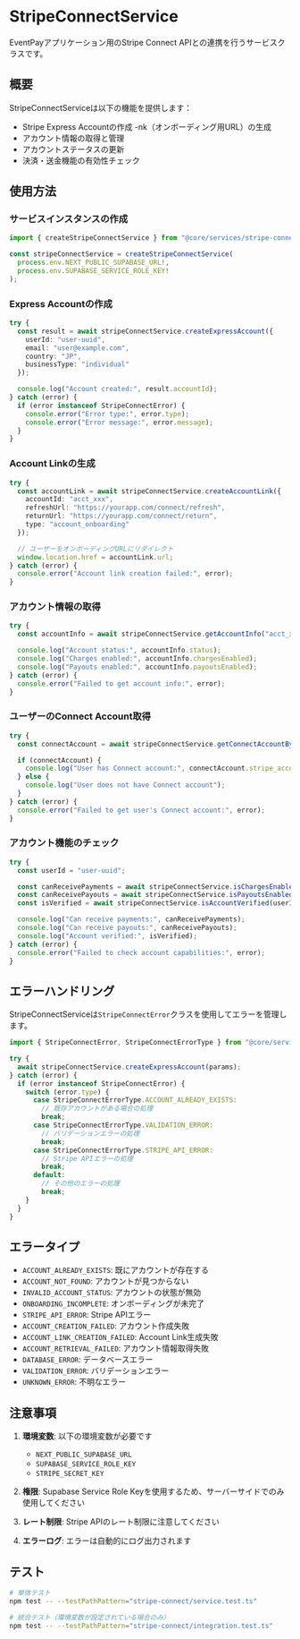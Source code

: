 # StripeConnectService

EventPayアプリケーション用のStripe Connect APIとの連携を行うサービスクラスです。

## 概要

StripeConnectServiceは以下の機能を提供します：

- Stripe Express Accountの作成
-nk（オンボーディング用URL）の生成
- アカウント情報の取得と管理
- アカウントステータスの更新
- 決済・送金機能の有効性チェック

## 使用方法

### サービスインスタンスの作成

```typescript
import { createStripeConnectService } from "@core/services/stripe-connect";

const stripeConnectService = createStripeConnectService(
  process.env.NEXT_PUBLIC_SUPABASE_URL!,
  process.env.SUPABASE_SERVICE_ROLE_KEY!
);
```

### Express Accountの作成

```typescript
try {
  const result = await stripeConnectService.createExpressAccount({
    userId: "user-uuid",
    email: "user@example.com",
    country: "JP",
    businessType: "individual"
  });

  console.log("Account created:", result.accountId);
} catch (error) {
  if (error instanceof StripeConnectError) {
    console.error("Error type:", error.type);
    console.error("Error message:", error.message);
  }
}
```

### Account Linkの生成

```typescript
try {
  const accountLink = await stripeConnectService.createAccountLink({
    accountId: "acct_xxx",
    refreshUrl: "https://yourapp.com/connect/refresh",
    returnUrl: "https://yourapp.com/connect/return",
    type: "account_onboarding"
  });

  // ユーザーをオンボーディングURLにリダイレクト
  window.location.href = accountLink.url;
} catch (error) {
  console.error("Account link creation failed:", error);
}
```

### アカウント情報の取得

```typescript
try {
  const accountInfo = await stripeConnectService.getAccountInfo("acct_xxx");

  console.log("Account status:", accountInfo.status);
  console.log("Charges enabled:", accountInfo.chargesEnabled);
  console.log("Payouts enabled:", accountInfo.payoutsEnabled);
} catch (error) {
  console.error("Failed to get account info:", error);
}
```

### ユーザーのConnect Account取得

```typescript
try {
  const connectAccount = await stripeConnectService.getConnectAccountByUser("user-uuid");

  if (connectAccount) {
    console.log("User has Connect account:", connectAccount.stripe_account_id);
  } else {
    console.log("User does not have Connect account");
  }
} catch (error) {
  console.error("Failed to get user's Connect account:", error);
}
```

### アカウント機能のチェック

```typescript
try {
  const userId = "user-uuid";

  const canReceivePayments = await stripeConnectService.isChargesEnabled(userId);
  const canReceivePayouts = await stripeConnectService.isPayoutsEnabled(userId);
  const isVerified = await stripeConnectService.isAccountVerified(userId);

  console.log("Can receive payments:", canReceivePayments);
  console.log("Can receive payouts:", canReceivePayouts);
  console.log("Account verified:", isVerified);
} catch (error) {
  console.error("Failed to check account capabilities:", error);
}
```

## エラーハンドリング

StripeConnectServiceは`StripeConnectError`クラスを使用してエラーを管理します。

```typescript
import { StripeConnectError, StripeConnectErrorType } from "@core/services/stripe-connect";

try {
  await stripeConnectService.createExpressAccount(params);
} catch (error) {
  if (error instanceof StripeConnectError) {
    switch (error.type) {
      case StripeConnectErrorType.ACCOUNT_ALREADY_EXISTS:
        // 既存アカウントがある場合の処理
        break;
      case StripeConnectErrorType.VALIDATION_ERROR:
        // バリデーションエラーの処理
        break;
      case StripeConnectErrorType.STRIPE_API_ERROR:
        // Stripe APIエラーの処理
        break;
      default:
        // その他のエラーの処理
        break;
    }
  }
}
```

## エラータイプ

- `ACCOUNT_ALREADY_EXISTS`: 既にアカウントが存在する
- `ACCOUNT_NOT_FOUND`: アカウントが見つからない
- `INVALID_ACCOUNT_STATUS`: アカウントの状態が無効
- `ONBOARDING_INCOMPLETE`: オンボーディングが未完了
- `STRIPE_API_ERROR`: Stripe APIエラー
- `ACCOUNT_CREATION_FAILED`: アカウント作成失敗
- `ACCOUNT_LINK_CREATION_FAILED`: Account Link生成失敗
- `ACCOUNT_RETRIEVAL_FAILED`: アカウント情報取得失敗
- `DATABASE_ERROR`: データベースエラー
- `VALIDATION_ERROR`: バリデーションエラー
- `UNKNOWN_ERROR`: 不明なエラー

## 注意事項

1. **環境変数**: 以下の環境変数が必要です
   - `NEXT_PUBLIC_SUPABASE_URL`
   - `SUPABASE_SERVICE_ROLE_KEY`
   - `STRIPE_SECRET_KEY`

2. **権限**: Supabase Service Role Keyを使用するため、サーバーサイドでのみ使用してください

3. **レート制限**: Stripe APIのレート制限に注意してください

4. **エラーログ**: エラーは自動的にログ出力されます

## テスト

```bash
# 単体テスト
npm test -- --testPathPattern="stripe-connect/service.test.ts"

# 統合テスト（環境変数が設定されている場合のみ）
npm test -- --testPathPattern="stripe-connect/integration.test.ts"
```
